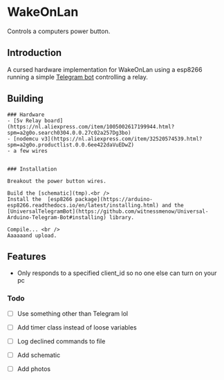 # WakeOnLan

Controls a computers power button.
<br />
## Introduction

A cursed hardware implementation for WakeOnLan using a esp8266 running a simple [Telegram bot](https://core.telegram.org/bots) controlling a relay.


## Building 




    ### Hardware
    - [5v Relay board](https://nl.aliexpress.com/item/1005002617199944.html?spm=a2g0o.search0304.0.0.27c02a257Dg3bo)
    - [nodemcu v3](https://nl.aliexpress.com/item/32520574539.html?spm=a2g0o.productlist.0.0.6ee422daVuEDwZ)
    - a few wires


    ### Installation

    Breakout the power button wires.

    Build the [schematic](tmp).<br />
    Install the  [esp8266 package](https://arduino-esp8266.readthedocs.io/en/latest/installing.html) and the [UniversalTelegramBot](https://github.com/witnessmenow/Universal-Arduino-Telegram-Bot#installing) library.

    Compile... <br />
    Aaaaaand upload.

## Features
- Only responds to a specified client_id so no one else can turn on your pc


### Todo
- [ ] Use something other than Telegram lol
- [ ] Add timer class instead of loose variables
- [ ] Log declined commands to file
- [ ] Add schematic 
- [ ] Add photos


